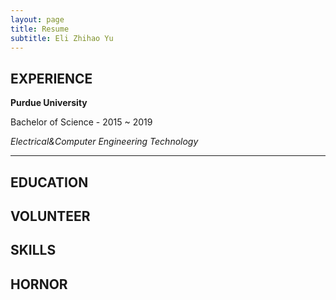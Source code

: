 ```yaml
---
layout: page
title: Resume
subtitle: Eli Zhihao Yu
---
```


## EXPERIENCE

**Purdue University**

Bachelor of Science - 2015 ~ 2019

*Electrical&Computer Engineering Technology*

---

## EDUCATION

## VOLUNTEER

## SKILLS

## HORNOR